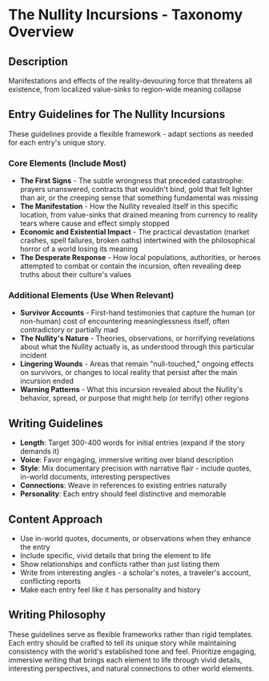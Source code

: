 # The Nullity Incursions - Taxonomy Overview

## Description
Manifestations and effects of the reality-devouring force that threatens all existence, from localized value-sinks to region-wide meaning collapse

## Entry Guidelines for The Nullity Incursions
These guidelines provide a flexible framework - adapt sections as needed for each entry's unique story.

### Core Elements (Include Most)
- **The First Signs** - The subtle wrongness that preceded catastrophe: prayers unanswered, contracts that wouldn't bind, gold that felt lighter than air, or the creeping sense that something fundamental was missing
- **The Manifestation** - How the Nullity revealed itself in this specific location, from value-sinks that drained meaning from currency to reality tears where cause and effect simply stopped
- **Economic and Existential Impact** - The practical devastation (market crashes, spell failures, broken oaths) intertwined with the philosophical horror of a world losing its meaning
- **The Desperate Response** - How local populations, authorities, or heroes attempted to combat or contain the incursion, often revealing deep truths about their culture's values

### Additional Elements (Use When Relevant)
- **Survivor Accounts** - First-hand testimonies that capture the human (or non-human) cost of encountering meaninglessness itself, often contradictory or partially mad
- **The Nullity's Nature** - Theories, observations, or horrifying revelations about what the Nullity actually is, as understood through this particular incident
- **Lingering Wounds** - Areas that remain "null-touched," ongoing effects on survivors, or changes to local reality that persist after the main incursion ended
- **Warning Patterns** - What this incursion revealed about the Nullity's behavior, spread, or purpose that might help (or terrify) other regions

## Writing Guidelines
- **Length**: Target 300-400 words for initial entries (expand if the story demands it)
- **Voice**: Favor engaging, immersive writing over bland description
- **Style**: Mix documentary precision with narrative flair - include quotes, in-world documents, interesting perspectives
- **Connections**: Weave in references to existing entries naturally
- **Personality**: Each entry should feel distinctive and memorable

## Content Approach
- Use in-world quotes, documents, or observations when they enhance the entry
- Include specific, vivid details that bring the element to life
- Show relationships and conflicts rather than just listing them
- Write from interesting angles - a scholar's notes, a traveler's account, conflicting reports
- Make each entry feel like it has personality and history

## Writing Philosophy
These guidelines serve as flexible frameworks rather than rigid templates. Each entry should be crafted to tell its unique story while maintaining consistency with the world's established tone and feel. Prioritize engaging, immersive writing that brings each element to life through vivid details, interesting perspectives, and natural connections to other world elements.

